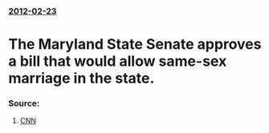 ### [2012-02-23](/news/2012/02/23/index.md)

# The Maryland State Senate approves a bill that would allow same-sex marriage in the state. 




### Source:

1. [CNN](http://www.cnn.com/2012/02/23/us/maryland-same-sex-marriage/index.html?hpt=hp_t1)
